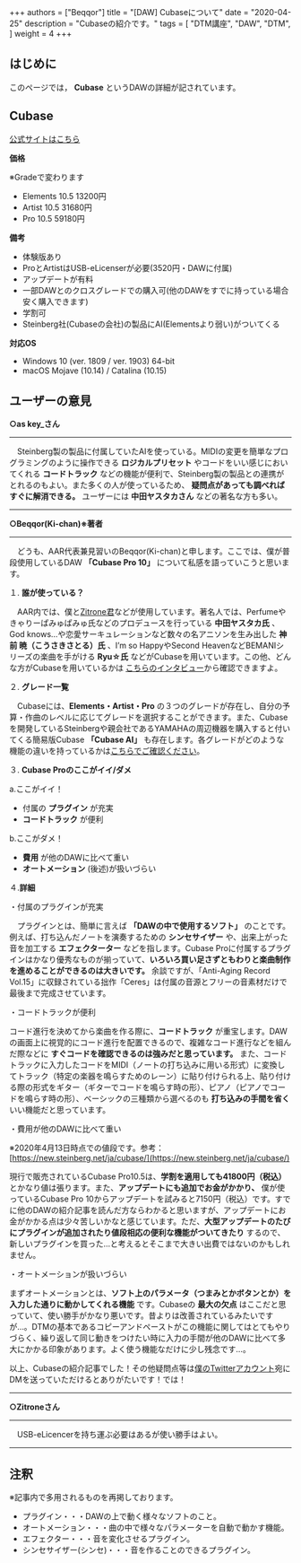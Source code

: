 +++
authors = ["Beqqor"]
title = "[DAW] Cubaseについて"
date = "2020-04-25"
description = "Cubaseの紹介です。"
tags = [
    "DTM講座", "DAW", "DTM",
]
weight = 4
+++
## はじめに

このページでは， **Cubase** というDAWの詳細が記されています。

## Cubase    
[公式サイトはこちら](https://new.steinberg.net/ja/cubase/)

**価格**

※Gradeで変わります

- Elements 10.5 13200円
- Artist 10.5   31680円
- Pro 10.5      59180円

**備考**

- 体験版あり
- ProとArtistはUSB-eLicenserが必要(3520円・DAWに付属)
- アップデートが有料
- 一部DAWとのクロスグレードでの購入可(他のDAWをすでに持っている場合安く購入できます)
- 学割可
- Steinberg社(Cubaseの会社)の製品にAI(Elementsより弱い)がついてくる

**対応OS**

- Windows 10 (ver. 1809 / ver. 1903) 64-bit
- macOS Mojave (10.14) / Catalina (10.15)

## ユーザーの意見

**○as key_さん**

___

　Steinberg製の製品に付属していたAIを使っている。MIDIの変更を簡単なプログラミングのように操作できる **ロジカルプリセット** やコードをいい感じにおいてくれる **コードトラック** などの機能が便利で、Steinberg製の製品との連携がとれるのもよい。また多くの人が使っているため、 **疑問点があっても調べればすぐに解消できる。** ユーザーには **中田ヤスタカさん** などの著名な方も多い。

___

**○Beqqor(Ki-chan)※著者**

___

　どうも、AAR代表兼見習いのBeqqor(Ki-chan)と申します。ここでは、僕が普段使用しているDAW **「Cubase Pro 10」** について私感を語っていこうと思います。

１. **誰が使っている？**

　AAR内では、僕と[Zitrone君](https://twitter.com/Zitrone_AAR)などが使用しています。著名人では、Perfumeやきゃりーぱみゅぱみゅ氏などのプロデュースを行っている **中田ヤスタカ氏** 、God knows…や恋愛サーキュレーションなど数々の名アニソンを生み出した **神前 暁（こうさきさとる）氏** 、I’m so HappyやSecond HeavenなどBEMANIシリーズの楽曲を手がける **Ryu☆氏** などがCubaseを用いています。この他、どんな方がCubaseを用いているかは [こちらのインタビュー](https://japan.steinberg.net/jp/artists/steinberg_stories.html)から確認できますよ。

２. **グレード一覧**

　Cubaseには、**Elements・Artist・Pro** の３つのグレードが存在し、自分の予算・作曲のレベルに応じてグレードを選択することができます。また、Cubaseを開発しているSteinbergや親会社であるYAMAHAの周辺機器を購入すると付いてくる簡易版Cubase **「Cubase AI」** も存在します。各グレードがどのような機能の違いを持っているかは[こちらでご確認ください](https://new.steinberg.net/ja/cubase/compare-editions/?_sp=8a9c6517-a21c-434e-a892-81625510cd08.1586708162386&_ga=2.13153840.667292954.1586629144-490831868.1586629144)。

３. **Cubase Proのここがイイ/ダメ**

  a.ここがイイ！

  - 付属の **プラグイン** が充実
  - **コードトラック** が便利

  b.ここがダメ！

  - **費用** が他のDAWに比べて重い
  - **オートメーション** (後述)が扱いづらい

４.**詳細**

  ・付属のプラグインが充実

  　プラグインとは、簡単に言えば **「DAWの中で使用するソフト」** のことです。例えば、打ち込んだノートを演奏するための **シンセサイザー** や、出来上がった音を加工する **エフェクターター** などを指します。Cubase Proに付属するプラグインはかなり優秀なものが揃っていて、**いろいろ買い足さずともわりと楽曲制作を進めることができるのは大きいです。** 余談ですが、「Anti-Aging Record Vol.15」に収録されている拙作「Ceres」は付属の音源とフリーの音素材だけで最後まで完成させています。

  ・コードトラックが便利

  コード進行を決めてから楽曲を作る際に、**コードトラック** が重宝します。DAWの画面上に視覚的にコード進行を配置できるので、複雑なコード進行などを組んだ際などに **すぐコードを確認できるのは強みだと思っています。** また、コードトラックに入力したコードをMIDI（ノートの打ち込みに用いる形式）に変換してトラック（特定の楽器を鳴らすためのレーン）に貼り付けられる上、貼り付ける際の形式をギター（ギターでコードを鳴らす時の形）、ピアノ（ピアノでコードを鳴らす時の形）、ベーシックの三種類から選べるのも **打ち込みの手間を省く** いい機能だと思っています。

  ・費用が他のDAWに比べて重い

  ※2020年4月13日時点での値段です。参考：[https://new.steinberg.net/ja/cubase/](https://new.steinberg.net/ja/cubase/)

  現行で販売されているCubase Pro10.5は、**学割を適用しても41800円（税込）** とかなり値は張ります。また、**アップデートにも追加でお金がかかり、** 僕が使っているCubase Pro 10からアップデートを試みると7150円（税込）です。すでに他のDAWの紹介記事を読んだ方ならわかると思いますが、アップデートにお金がかかる点は少々苦しいかなと感じています。ただ、**大型アップデートのたびにプラグインが追加されたり値段相応の便利な機能がついてきたり** するので、新しいプラグインを買った…と考えるとそこまで大きい出費ではないのかもしれません。

  ・オートメーションが扱いづらい

  まずオートメーションとは、**ソフト上のパラメータ（つまみとかボタンとか）を入力した通りに動かしてくれる機能** です。Cubaseの **最大の欠点** はここだと思っていて、使い勝手がかなり悪いです。昔よりは改善されているみたいですが…。DTMの基本であるコピーアンドペーストがこの機能に関してはとてもやりづらく、繰り返して同じ動きをつけたい時に入力の手間が他のDAWに比べて多大にかかる印象があります。よく使う機能なだけに少し残念です…。

  以上、Cubaseの紹介記事でした！その他疑問点等は[僕のTwitterアカウント](https://twitter.com/mrcl_drm0224)宛にDMを送っていただけるとありがたいです！では！


___

**○Zitroneさん**
___

　USB-eLicencerを持ち運ぶ必要はあるが使い勝手はよい。

___




## 注釈

※記事内で多用されるものを再掲しております。

- プラグイン・・・DAWの上で動く様々なソフトのこと。
- オートメーション・・・曲の中で様々なパラメーターを自動で動かす機能。
- エフェクター・・・音を変化させるプラグイン。
- シンセサイザー(シンセ)・・・音を作ることのできるプラグイン。
